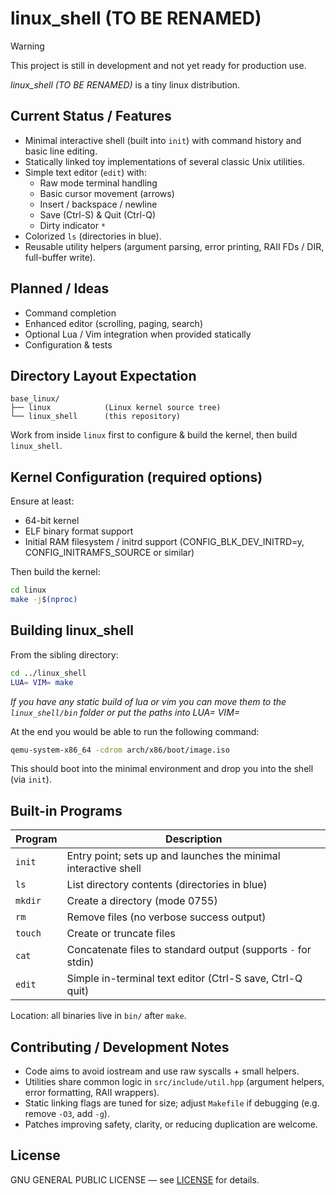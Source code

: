 # linux_shell (TO BE RENAMED)

> [!WARNING]
> This project is still in development and not yet ready for production use.

*linux_shell (TO BE RENAMED)* is a tiny linux distribution.

## Current Status / Features
- Minimal interactive shell (built into `init`) with command history and basic line editing.
- Statically linked toy implementations of several classic Unix utilities.
- Simple text editor (`edit`) with:
  - Raw mode terminal handling
  - Basic cursor movement (arrows)
  - Insert / backspace / newline
  - Save (Ctrl-S) & Quit (Ctrl-Q)
  - Dirty indicator `*`
- Colorized `ls` (directories in blue).
- Reusable utility helpers (argument parsing, error printing, RAII FDs / DIR, full-buffer write).

## Planned / Ideas
- Command completion
- Enhanced editor (scrolling, paging, search)
- Optional Lua / Vim integration when provided statically
- Configuration & tests

## Directory Layout Expectation
```
base_linux/
├── linux            (Linux kernel source tree)
└── linux_shell      (this repository)
```
Work from inside `linux` first to configure & build the kernel, then build `linux_shell`.

## Kernel Configuration (required options)
Ensure at least:
- 64-bit kernel
- ELF binary format support
- Initial RAM filesystem / initrd support (CONFIG_BLK_DEV_INITRD=y, CONFIG_INITRAMFS_SOURCE or similar)

Then build the kernel:
```bash
cd linux
make -j$(nproc)
```

## Building linux_shell
From the sibling directory:
```bash
cd ../linux_shell
LUA= VIM= make
```
*If you have any static build of lua or vim you can move them to the `linux_shell/bin` folder or put the paths into LUA= VIM=*

At the end you would be able to run the following command:
```bash
qemu-system-x86_64 -cdrom arch/x86/boot/image.iso
```
This should boot into the minimal environment and drop you into the shell (via `init`).

## Built-in Programs
| Program | Description                                                     |
| ------- | --------------------------------------------------------------- |
| `init`  | Entry point; sets up and launches the minimal interactive shell |
| `ls`    | List directory contents (directories in blue)                   |
| `mkdir` | Create a directory (mode 0755)                                  |
| `rm`    | Remove files (no verbose success output)                        |
| `touch` | Create or truncate files                                        |
| `cat`   | Concatenate files to standard output (supports `-` for stdin)   |
| `edit`  | Simple in-terminal text editor (Ctrl-S save, Ctrl-Q quit)       |

Location: all binaries live in `bin/` after `make`.

## Contributing / Development Notes
- Code aims to avoid iostream and use raw syscalls + small helpers.
- Utilities share common logic in `src/include/util.hpp` (argument helpers, error formatting, RAII wrappers).
- Static linking flags are tuned for size; adjust `Makefile` if debugging (e.g. remove `-O3`, add `-g`).
- Patches improving safety, clarity, or reducing duplication are welcome.

## License
GNU GENERAL PUBLIC LICENSE — see [LICENSE](License) for details.